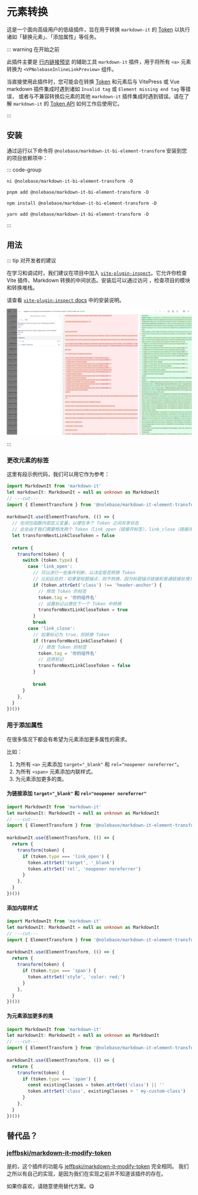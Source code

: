 # 元素转换 <Badge type="tip" text="v2.0.0-rc6" />

这是一个面向高级用户的低级插件，旨在用于转换 `markdown-it` 的 [Token](https://markdown-it.github.io/markdown-it/#Token) 以执行诸如「替换元素」、「添加属性」等任务。

::: warning 在开始之前

此插件主要是 [行内链接预览](/pages/zh-CN/integrations/vitepress-plugin-inline-link-preview/) 的辅助工具 `markdown-it` 插件，用于将所有 `<a>` 元素转换为 `<VPNolebaseInlineLinkPreview>` 组件。

当直接使用此插件时，您可能会在转换 [Token](https://markdown-it.github.io/markdown-it/#Token) 和元素后与 VitePress 或 Vue markdown 插件集成时遇到诸如 `Invalid tag` 或 `Element missing end tag` 等错误，
或者与不兼容转换后元素的其他 `markdown-it` 插件集成时遇到错误。请在了解 `markdown-it` 的 [Token API](https://markdown-it.github.io/markdown-it/#Token) 如何工作后使用它。

:::

## 安装

通过运行以下命令将 `@nolebase/markdown-it-bi-element-transform` 安装到您的项目依赖项中：

::: code-group

```shell [@antfu/ni]
ni @nolebase/markdown-it-bi-element-transform -D
```

```shell [pnpm]
pnpm add @nolebase/markdown-it-bi-element-transform -D
```

```shell [npm]
npm install @nolebase/markdown-it-bi-element-transform -D
```

```shell [yarn]
yarn add @nolebase/markdown-it-bi-element-transform -D
```

:::

## 用法

::: tip 对开发者的建议

在学习和调试时，我们建议在项目中加入 [`vite-plugin-inspect`](https://github.com/antfu/vite-plugin-inspect)。它允许你检查 Vite 插件、Markdown 转换的中间状态。安装后可以通过访问 [](http://localhost:5173/__inspect/)，检查项目的模块和转换堆栈。

请查看 [`vite-plugin-inspect` docs](https://github.com/antfu/vite-plugin-inspect) 中的安装说明。

<picture>
  <source srcset="./assets/vite-plugin-inspect-screenshot-day-theme.png" media="(prefers-color-scheme: light)">
  <source srcset="./assets/vite-plugin-inspect-screenshot-night-theme.png" media="(prefers-color-scheme: dark)">
  <img src="./assets//vite-plugin-inspect-screenshot-day-theme.png" alt="vite-plugin-inspect 截图" />
</picture>

:::

### 更改元素的标签

这里有段示例代码，我们可以用它作为参考：

```ts twoslash
import MarkdownIt from 'markdown-it'
let markdownIt: MarkdownIt = null as unknown as MarkdownIt
// ---cut---
import { ElementTransform } from '@nolebase/markdown-it-element-transform'

markdownIt.use(ElementTransform, (() => {
  // 在闭包函数内部定义变量，以便在多个 Token 之间共享状态
  // 此处由于我们需要修改两个 Token（link_open（链接开标签），link_close（链接闭标签）），所以我们需要一个变量来跟踪下一个 Token 是否需要转换
  let transformNextLinkCloseToken = false

  return {
    transform(token) {
      switch (token.type) {
        case 'link_open':
          // 可以进行一些条件判断，以决定是否转换 Token
          // 比如此处的：如果是标题锚点，则不转换，因为标题锚点链接和普通链接处理方法可能会有所不同
          if (token.attrGet('class') !== 'header-anchor') {
            // 修改 Token 的标签
            token.tag = '你的组件名'
            // 设置标记以便在下一个 Token 中转换
            transformNextLinkCloseToken = true
          }
          break
        case 'link_close':
          // 如果标记为 true，则转换 Token
          if (transformNextLinkCloseToken) {
            // 修改 Token 的标签
            token.tag = '你的组件名'
            // 还原标记
            transformNextLinkCloseToken = false
          }

          break
      }
    },
  }
})())
```

### 用于添加属性

在很多情况下都会有希望为元素添加更多属性的需求。

比如：

1. 为所有 `<a>` 元素添加 `target="_blank"` 和 `rel="noopener noreferrer"`。
2. 为所有 `<span>` 元素添加内联样式。
3. 为元素添加更多的类。

#### 为链接添加 `target="_blank"` 和 `rel="noopener noreferrer"`

```ts twoslash
import MarkdownIt from 'markdown-it'
let markdownIt: MarkdownIt = null as unknown as MarkdownIt
// ---cut---
import { ElementTransform } from '@nolebase/markdown-it-element-transform'

markdownIt.use(ElementTransform, (() => {
  return {
    transform(token) {
      if (token.type === 'link_open') {
        token.attrSet('target', '_blank')
        token.attrSet('rel', 'noopener noreferrer')
      }
    },
  }
})())
```

#### 添加内联样式

```ts twoslash
import MarkdownIt from 'markdown-it'
let markdownIt: MarkdownIt = null as unknown as MarkdownIt
// ---cut---
import { ElementTransform } from '@nolebase/markdown-it-element-transform'

markdownIt.use(ElementTransform, (() => {
  return {
    transform(token) {
      if (token.type === 'span') {
        token.attrSet('style', 'color: red;')
      }
    },
  }
})())
```

#### 为元素添加更多的类

```ts twoslash
import MarkdownIt from 'markdown-it'
let markdownIt: MarkdownIt = null as unknown as MarkdownIt
// ---cut---
import { ElementTransform } from '@nolebase/markdown-it-element-transform'

markdownIt.use(ElementTransform, (() => {
  return {
    transform(token) {
      if (token.type === 'span') {
        const existingClasses = token.attrGet('class') || ''
        token.attrSet('class', existingClasses + ' my-custom-class')
      }
    },
  }
})())
```

## 替代品？

### [jeffbski/markdown-it-modify-token](https://github.com/jeffbski/markdown-it-modify-token)

是的，这个插件的功能与 [jeffbski/markdown-it-modify-token](https://github.com/jeffbski/markdown-it-modify-token) 完全相同。
我们之所以有自己的实现，是因为我们在实现之前并不知道该插件的存在。

如果你喜欢，请随意使用替代方案。😋
